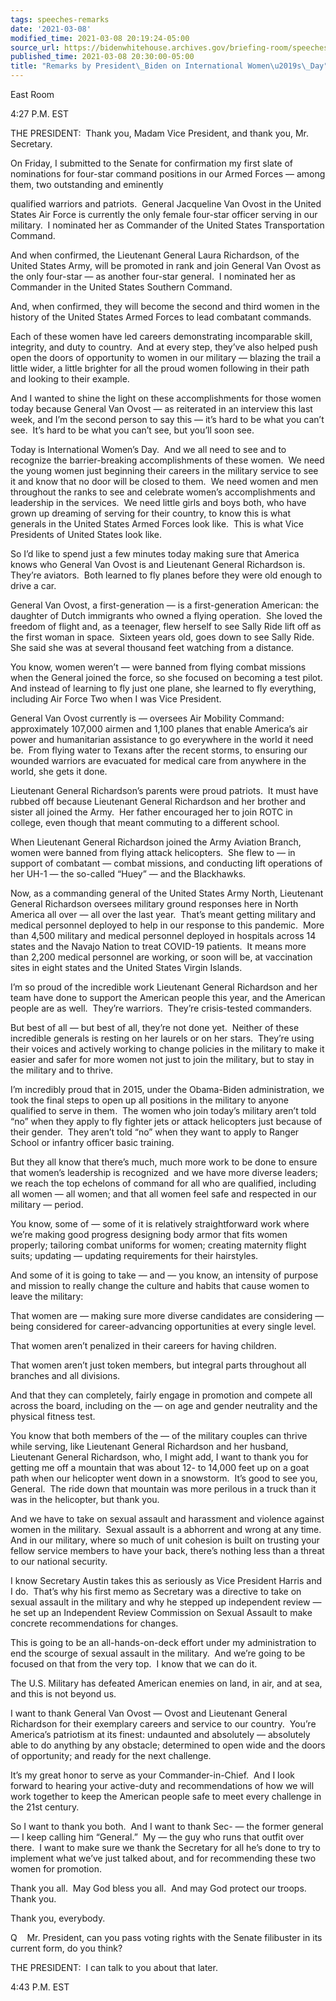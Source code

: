 ```yaml
---
tags: speeches-remarks
date: '2021-03-08'
modified_time: 2021-03-08 20:19:24-05:00
source_url: https://bidenwhitehouse.archives.gov/briefing-room/speeches-remarks/2021/03/08/remarks-by-president-biden-on-international-womens-day/
published_time: 2021-03-08 20:30:00-05:00
title: "Remarks by President\_Biden on International Women\u2019s\_Day"
---
```

 
East Room

4:27 P.M. EST

THE PRESIDENT:  Thank you, Madam Vice President, and thank you, Mr.
Secretary.

On Friday, I submitted to the Senate for confirmation my first slate of
nominations for four-star command positions in our Armed Forces — among
them, two outstanding and eminently

qualified warriors and patriots.  General Jacqueline Van Ovost in the
United States Air Force is currently the only female four-star officer
serving in our military.  I nominated her as Commander of the United
States Transportation Command. 

And when confirmed, the Lieutenant General Laura Richardson, of the
United States Army, will be promoted in rank and join General Van Ovost
as the only four-star — as another four-star general.  I nominated her
as Commander in the United States Southern Command. 

And, when confirmed, they will become the second and third women in the
history of the United States Armed Forces to lead combatant commands.

Each of these women have led careers demonstrating incomparable skill,
integrity, and duty to country.  And at every step, they’ve also helped
push open the doors of opportunity to women in our military — blazing
the trail a little wider, a little brighter for all the proud women
following in their path and looking to their example. 

And I wanted to shine the light on these accomplishments for those women
today because General Van Ovost — as reiterated in an interview this
last week, and I’m the second person to say this — it’s hard to be what
you can’t see.  It’s hard to be what you can’t see, but you’ll soon see.

Today is International Women’s Day.  And we all need to see and to
recognize the barrier-breaking accomplishments of these women.  We need
the young women just beginning their careers in the military service to
see it and know that no door will be closed to them.  We need women and
men throughout the ranks to see and celebrate women’s accomplishments
and leadership in the services.  We need little girls and boys both, who
have grown up dreaming of serving for their country, to know this is
what generals in the United States Armed Forces look like.  This is what
Vice Presidents of United States look like. 

So I’d like to spend just a few minutes today making sure that America
knows who General Van Ovost is and Lieutenant General Richardson is. 
They’re aviators.  Both learned to fly planes before they were old
enough to drive a car. 

General Van Ovost, a first-generation — is a first-generation American:
the daughter of Dutch immigrants who owned a flying operation.  She
loved the freedom of flight and, as a teenager, flew herself to see
Sally Ride lift off as the first woman in space.  Sixteen years old,
goes down to see Sally Ride.  She said she was at several thousand feet
watching from a distance. 

You know, women weren’t — were banned from flying combat missions when
the General joined the force, so she focused on becoming a test pilot. 
And instead of learning to fly just one plane, she learned to fly
everything, including Air Force Two when I was Vice President. 

General Van Ovost currently is — oversees Air Mobility Command:
approximately 107,000 airmen and 1,100 planes that enable America’s air
power and humanitarian assistance to go everywhere in the world it need
be.  From flying water to Texans after the recent storms, to ensuring
our wounded warriors are evacuated for medical care from anywhere in the
world, she gets it done. 

Lieutenant General Richardson’s parents were proud patriots.  It must
have rubbed off because Lieutenant General Richardson and her brother
and sister all joined the Army.  Her father encouraged her to join ROTC
in college, even though that meant commuting to a different school. 

When Lieutenant General Richardson joined the Army Aviation Branch,
women were banned from flying attack helicopters.  She flew to — in
support of combatant — combat missions, and conducting lift operations
of her UH-1 — the so-called “Huey” — and the Blackhawks. 

Now, as a commanding general of the United States Army North, Lieutenant
General Richardson oversees military ground responses here in North
America all over — all over the last year.  That’s meant getting
military and medical personnel deployed to help in our response to this
pandemic.  More than 4,500 military and medical personnel deployed in
hospitals across 14 states and the Navajo Nation to treat COVID-19
patients.  It means more than 2,200 medical personnel are working, or
soon will be, at vaccination sites in eight states and the United States
Virgin Islands. 

I’m so proud of the incredible work Lieutenant General Richardson and
her team have done to support the American people this year, and the
American people are as well.  They’re warriors.  They’re crisis-tested
commanders. 

But best of all — but best of all, they’re not done yet.  Neither of
these incredible generals is resting on her laurels or on her stars. 
They’re using their voices and actively working to change policies in
the military to make it easier and safer for more women not just to join
the military, but to stay in the military and to thrive. 

I’m incredibly proud that in 2015, under the Obama-Biden administration,
we took the final steps to open up all positions in the military to
anyone qualified to serve in them.  The women who join today’s military
aren’t told “no” when they apply to fly fighter jets or attack
helicopters just because of their gender.  They aren’t told “no” when
they want to apply to Ranger School or infantry officer basic training. 

But they all know that there’s much, much more work to be done to ensure
that women’s leadership is recognized  and we have more diverse leaders;
we reach the top echelons of command for all who are qualified,
including all women — all women; and that all women feel safe and
respected in our military — period.

You know, some of — some of it is relatively straightforward work where
we’re making good progress designing body armor that fits women
properly; tailoring combat uniforms for women; creating maternity flight
suits; updating — updating requirements for their hairstyles.  

And some of it is going to take — and — you know, an intensity of
purpose and mission to really change the culture and habits that cause
women to leave the military: 

That women are — making sure more diverse candidates are considering —
being considered for career-advancing opportunities at every single
level.

That women aren’t penalized in their careers for having children.

That women aren’t just token members, but integral parts throughout all
branches and all divisions. 

And that they can completely, fairly engage in promotion and compete all
across the board, including on the — on age and gender neutrality and
the physical fitness test.

You know that both members of the — of the military couples can thrive
while serving, like Lieutenant General Richardson and her husband,
Lieutenant General Richardson, who, I might add, I want to thank you for
getting me off a mountain that was about 12- to 14,000 feet up on a goat
path when our helicopter went down in a snowstorm.  It’s good to see
you, General.  The ride down that mountain was more perilous in a truck
than it was in the helicopter, but thank you. 

And we have to take on sexual assault and harassment and violence
against women in the military.  Sexual assault is a abhorrent and wrong
at any time.  And in our military, where so much of unit cohesion is
built on trusting your fellow service members to have your back, there’s
nothing less than a threat to our national security. 

I know Secretary Austin takes this as seriously as Vice President Harris
and I do.  That’s why his first memo as Secretary was a directive to
take on sexual assault in the military and why he stepped up independent
review — he set up an Independent Review Commission on Sexual Assault to
make concrete recommendations for changes. 

This is going to be an all-hands-on-deck effort under my administration
to end the scourge of sexual assault in the military.  And we’re going
to be focused on that from the very top.  I know that we can do it.

The U.S. Military has defeated American enemies on land, in air, and at
sea, and this is not beyond us. 

I want to thank General Van Ovost — Ovost and Lieutenant General
Richardson for their exemplary careers and service to our country. 
You’re America’s patriotism at its finest: undaunted and absolutely —
absolutely able to do anything by any obstacle; determined to open wide
and the doors of opportunity; and ready for the next challenge. 

It’s my great honor to serve as your Commander-in-Chief.  And I look
forward to hearing your active-duty and recommendations of how we will
work together to keep the American people safe to meet every challenge
in the 21st century.

So I want to thank you both.  And I want to thank Sec- — the former
general — I keep calling him “General.”  My — the guy who runs that
outfit over there.  I want to make sure we thank the Secretary for all
he’s done to try to implement what we’ve just talked about, and for
recommending these two women for promotion. 

Thank you all.  May God bless you all.  And may God protect our troops. 
Thank you. 

Thank you, everybody.

Q    Mr. President, can you pass voting rights with the Senate
filibuster in its current form, do you think?

THE PRESIDENT:  I can talk to you about that later.

4:43 P.M. EST
